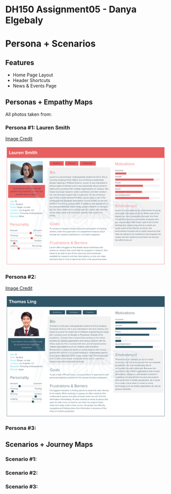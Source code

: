 # DH150 Assignment05 - Danya Elgebaly
# Persona + Scenarios

## Features

- Home Page Layout
- Header Shortcuts
- News & Events Page 

## Personas + Empathy Maps
All photos taken from: 

### Persona #1: Lauren Smith
[Image Credit](https://unsplash.com/s/photos/persona)

![Persona1](Persona1.png)

### Persona #2: 
[Image Credit](https://www.pinterest.com/pin/460282024414055425/)

![Persona2](Persona2.png)

### Persona #3: 


## Scenarios + Journey Maps

### Scenario #1:

### Scenario #2: 

### Scenario #3: 

